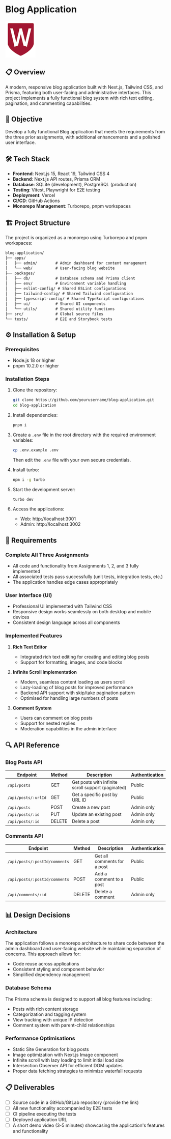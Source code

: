 # Blog Application

![WSU Logo](apps/web/public/wsulogo.png)

## 📋 Overview

A modern, responsive blog application built with Next.js, Tailwind CSS, and Prisma, featuring both user-facing and administrative interfaces. This project implements a fully functional blog system with rich text editing, pagination, and commenting capabilities.

## 🎯 Objective

Develop a fully functional Blog application that meets the requirements from the three prior assignments, with additional enhancements and a polished user interface.

## 🛠️ Tech Stack

- **Frontend**: Next.js 15, React 19, Tailwind CSS 4
- **Backend**: Next.js API routes, Prisma ORM
- **Database**: SQLite (development), PostgreSQL (production)
- **Testing**: Vitest, Playwright for E2E testing
- **Deployment**: Vercel
- **CI/CD**: GitHub Actions
- **Monorepo Management**: Turborepo, pnpm workspaces

## 🏗️ Project Structure

The project is organized as a monorepo using Turborepo and pnpm workspaces:

```
blog-application/
├── apps/
│   ├── admin/        # Admin dashboard for content management
│   └── web/          # User-facing blog website
├── packages/
│   ├── db/           # Database schema and Prisma client
│   ├── env/          # Environment variable handling
│   ├── eslint-config/ # Shared ESLint configurations
│   ├── tailwind-config/ # Shared Tailwind configuration
│   ├── typescript-config/ # Shared TypeScript configurations
│   ├── ui/           # Shared UI components
│   └── utils/        # Shared utility functions
├── src/              # Global source files
└── tests/            # E2E and Storybook tests
```

## ⚙️ Installation & Setup

### Prerequisites
- Node.js 18 or higher
- pnpm 10.2.0 or higher

### Installation Steps

1. Clone the repository:
   ```bash
   git clone https://github.com/yourusername/blog-application.git
   cd blog-application
   ```

2. Install dependencies:
   ```bash
   pnpm i
   ```

3. Create a `.env` file in the root directory with the required environment variables:
   ```bash
   cp .env.example .env
   ```
   Then edit the `.env` file with your own secure credentials.

4. Install turbo:
   ```bash
   npm i -g turbo
   ```

5. Start the development server:
   ```bash
   turbo dev
   ```

6. Access the applications:
   - Web: http://localhost:3001
   - Admin: http://localhost:3002

## 📝 Requirements

### Complete All Three Assignments
- All code and functionality from Assignments 1, 2, and 3 fully implemented
- All associated tests pass successfully (unit tests, integration tests, etc.)
- The application handles edge cases appropriately

### User Interface (UI)
- Professional UI implemented with Tailwind CSS
- Responsive design works seamlessly on both desktop and mobile devices
- Consistent design language across all components

### Implemented Features

1. **Rich Text Editor**
   - Integrated rich text editing for creating and editing blog posts
   - Support for formatting, images, and code blocks

2. **Infinite Scroll Implementation**
   - Modern, seamless content loading as users scroll
   - Lazy-loading of blog posts for improved performance
   - Backend API support with skip/take pagination pattern
   - Optimised for handling large numbers of posts

3. **Comment System**
   - Users can comment on blog posts
   - Support for nested replies
   - Moderation capabilities in the admin interface

## 🔍 API Reference

### Blog Posts API

| Endpoint                | Method | Description                                        | Authentication |
|-------------------------|--------|----------------------------------------------------|----------------|
| `/api/posts`            | GET    | Get posts with infinite scroll support (paginated)  | Public         |
| `/api/posts/:urlId`     | GET    | Get a specific post by URL ID        | Public         |
| `/api/posts`            | POST   | Create a new post                    | Admin only     |
| `/api/posts/:id`        | PUT    | Update an existing post              | Admin only     |
| `/api/posts/:id`        | DELETE | Delete a post                        | Admin only     |

### Comments API

| Endpoint                        | Method | Description                     | Authentication |
|---------------------------------|--------|---------------------------------|----------------|
| `/api/posts/:postId/comments`   | GET    | Get all comments for a post     | Public         |
| `/api/posts/:postId/comments`   | POST   | Add a comment to a post         | Public         |
| `/api/comments/:id`             | DELETE | Delete a comment                | Admin only     |


## 📊 Design Decisions

### Architecture
The application follows a monorepo architecture to share code between the admin dashboard and user-facing website while maintaining separation of concerns. This approach allows for:
- Code reuse across applications
- Consistent styling and component behavior
- Simplified dependency management

### Database Schema
The Prisma schema is designed to support all blog features including:
- Posts with rich content storage
- Categorization and tagging system
- View tracking with unique IP detection
- Comment system with parent-child relationships

### Performance Optimisations
- Static Site Generation for blog posts
- Image optimization with Next.js Image component
- Infinite scroll with lazy loading to limit initial load size
- Intersection Observer API for efficient DOM updates
- Proper data fetching strategies to minimize waterfall requests

## 📋 Deliverables
- [ ] Source code in a GitHub/GitLab repository (provide the link)
- [ ] All new functionality accompanied by E2E tests
- [ ] CI pipeline executing the tests
- [ ] Deployed application URL
- [ ] A short demo video (3-5 minutes) showcasing the application's features and functionality
